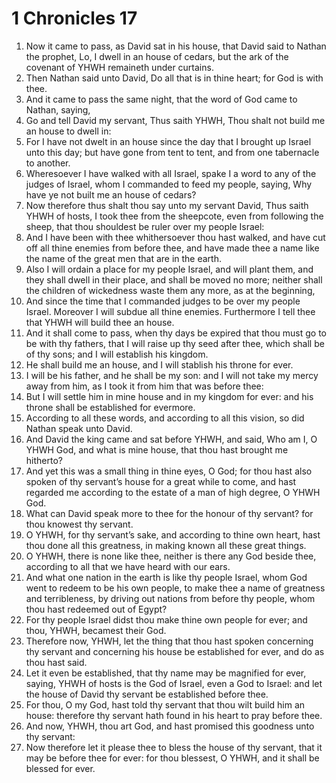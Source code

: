 ﻿# 1 Chronicles 17
1. Now it came to pass, as David sat in his house, that David said to Nathan the prophet, Lo, I dwell in an house of cedars, but the ark of the covenant of YHWH remaineth under curtains. 
2. Then Nathan said unto David, Do all that is in thine heart; for God is with thee. 
3.  And it came to pass the same night, that the word of God came to Nathan, saying, 
4. Go and tell David my servant, Thus saith YHWH, Thou shalt not build me an house to dwell in: 
5. For I have not dwelt in an house since the day that I brought up Israel unto this day; but have gone from tent to tent, and from one tabernacle to another. 
6. Wheresoever I have walked with all Israel, spake I a word to any of the judges of Israel, whom I commanded to feed my people, saying, Why have ye not built me an house of cedars? 
7. Now therefore thus shalt thou say unto my servant David, Thus saith YHWH of hosts, I took thee from the sheepcote, even from following the sheep, that thou shouldest be ruler over my people Israel: 
8. And I have been with thee whithersoever thou hast walked, and have cut off all thine enemies from before thee, and have made thee a name like the name of the great men that are in the earth. 
9. Also I will ordain a place for my people Israel, and will plant them, and they shall dwell in their place, and shall be moved no more; neither shall the children of wickedness waste them any more, as at the beginning, 
10. And since the time that I commanded judges to be over my people Israel. Moreover I will subdue all thine enemies. Furthermore I tell thee that YHWH will build thee an house. 
11.  And it shall come to pass, when thy days be expired that thou must go to be with thy fathers, that I will raise up thy seed after thee, which shall be of thy sons; and I will establish his kingdom. 
12. He shall build me an house, and I will stablish his throne for ever. 
13. I will be his father, and he shall be my son: and I will not take my mercy away from him, as I took it from him that was before thee: 
14. But I will settle him in mine house and in my kingdom for ever: and his throne shall be established for evermore. 
15. According to all these words, and according to all this vision, so did Nathan speak unto David. 
16.  And David the king came and sat before YHWH, and said, Who am I, O YHWH God, and what is mine house, that thou hast brought me hitherto? 
17. And yet this was a small thing in thine eyes, O God; for thou hast also spoken of thy servant’s house for a great while to come, and hast regarded me according to the estate of a man of high degree, O YHWH God. 
18. What can David speak more to thee for the honour of thy servant? for thou knowest thy servant. 
19. O YHWH, for thy servant’s sake, and according to thine own heart, hast thou done all this greatness, in making known all these great things. 
20. O YHWH, there is none like thee, neither is there any God beside thee, according to all that we have heard with our ears. 
21. And what one nation in the earth is like thy people Israel, whom God went to redeem to be his own people, to make thee a name of greatness and terribleness, by driving out nations from before thy people, whom thou hast redeemed out of Egypt? 
22. For thy people Israel didst thou make thine own people for ever; and thou, YHWH, becamest their God. 
23. Therefore now, YHWH, let the thing that thou hast spoken concerning thy servant and concerning his house be established for ever, and do as thou hast said. 
24. Let it even be established, that thy name may be magnified for ever, saying, YHWH of hosts is the God of Israel, even a God to Israel: and let the house of David thy servant be established before thee. 
25. For thou, O my God, hast told thy servant that thou wilt build him an house: therefore thy servant hath found in his heart to pray before thee. 
26. And now, YHWH, thou art God, and hast promised this goodness unto thy servant: 
27. Now therefore let it please thee to bless the house of thy servant, that it may be before thee for ever: for thou blessest, O YHWH, and it shall be blessed for ever. 
